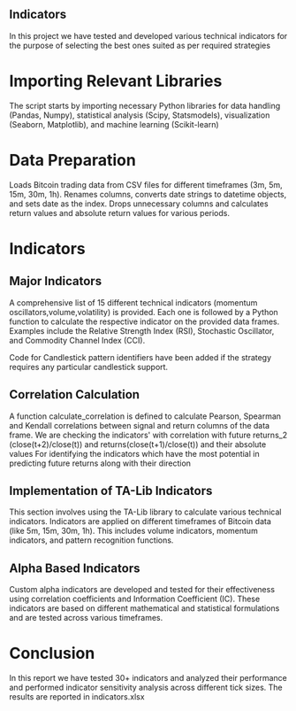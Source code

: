 ## Indicators 
In this project we have tested and developed various technical indicators for the purpose of selecting the best ones
suited as per required strategies

# Importing Relevant Libraries
The script starts by importing necessary Python libraries for data handling (Pandas, Numpy), statistical analysis (Scipy, Statsmodels), visualization (Seaborn, Matplotlib), and machine learning (Scikit-learn)

# Data Preparation
Loads Bitcoin trading data from CSV files for different timeframes (3m, 5m, 15m, 30m, 1h).
Renames columns, converts date strings to datetime objects, and sets date as the index.
Drops unnecessary columns and calculates return values and absolute return values for various periods.
# Indicators 

## Major Indicators
A comprehensive list of 15 different technical indicators (momentum oscillators,volume,volatility) is provided. Each one is followed by a Python function to calculate the respective indicator on the provided data frames. Examples include the Relative Strength Index (RSI), Stochastic Oscillator, and Commodity Channel Index (CCI).

Code for Candlestick pattern identifiers have been added if the strategy requires any particular candlestick support.

## Correlation Calculation
A function calculate_correlation is defined to calculate Pearson, Spearman and Kendall correlations between signal and return columns of the data frame.
We are checking the indicators' with correlation with future returns_2 (close(t+2)/close(t)) and returns(close(t+1)/close(t)) and their absolute values
For identifying the indicators which have the most potential in predicting future returns along with their direction

## Implementation of TA-Lib Indicators
This section involves using the TA-Lib library to calculate various technical indicators. Indicators are applied on different timeframes of Bitcoin data (like 5m, 15m, 30m, 1h). This includes volume indicators, momentum indicators, and pattern recognition functions.


## Alpha Based Indicators
Custom alpha indicators are developed and tested for their effectiveness using correlation coefficients and Information Coefficient (IC). These indicators are based on different mathematical and statistical formulations and are tested across various timeframes.

# Conclusion
In this report we have tested 30+ indicators and analyzed their performance and performed indicator sensitivity analysis across different tick sizes. The results are reported in indicators.xlsx

